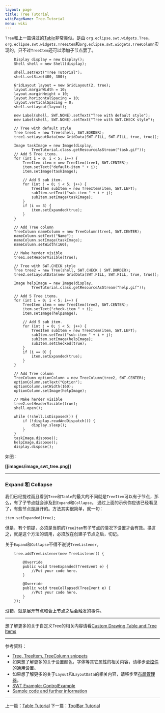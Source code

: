 ```yaml
---
layout: page
title: Tree Tutorial
wikiPageName: Tree-Tutorial
menu: wiki
---
```


`Tree`和上一篇讲过的[Table](https://github.com/ecsoya/eclipse.tutorial/wiki/Table-Tutorial)非常类似。是由 `org.eclipse.swt.widgets.Tree`，`org.eclipse.swt.widgets.TreeItem`和`org.eclipse.swt.widgets.TreeColumn`实现的，只不过`TreeItem`还可以添加子节点罢了。

		Display display = new Display();
		Shell shell = new Shell(display);

		shell.setText("Tree Tutorial");
		shell.setSize(400, 300);

		GridLayout layout = new GridLayout(2, true);
		layout.marginWidth = 10;
		layout.marginHeight = 10;
		layout.horizontalSpacing = 10;
		layout.verticalSpacing = 0;
		shell.setLayout(layout);

		new Label(shell, SWT.NONE).setText("Tree with default style");
		new Label(shell, SWT.NONE).setText("Tree with SWT.CHECK style");

		// Tree with default style
		Tree tree1 = new Tree(shell, SWT.BORDER);
		tree1.setLayoutData(new GridData(SWT.FILL, SWT.FILL, true, true));

		Image taskImage = new Image(display,
				TreeTutorial.class.getResourceAsStream("task.gif"));
		// Add 5 Tree items.
		for (int i = 0; i < 5; i++) {
			TreeItem item = new TreeItem(tree1, SWT.CENTER);
			item.setText("default-item " + i);
			item.setImage(taskImage);

			// Add 5 sub item.
			for (int j = 0; j < 5; j++) {
				TreeItem subItem = new TreeItem(item, SWT.LEFT);
				subItem.setText("sub-item " + i + j);
				subItem.setImage(taskImage);
			}
			if (i == 3) {
				item.setExpanded(true);
			}
		}

		// Add Tree column
		TreeColumn nameColumn = new TreeColumn(tree1, SWT.CENTER);
		nameColumn.setText("Name");
		nameColumn.setImage(taskImage);
		nameColumn.setWidth(160);

		// Make herder visible
		tree1.setHeaderVisible(true);

		// Tree with SWT.CHECK style
		Tree tree2 = new Tree(shell, SWT.CHECK | SWT.BORDER);
		tree2.setLayoutData(new GridData(SWT.FILL, SWT.FILL, true, true));

		Image helpImage = new Image(display,
				TreeTutorial.class.getResourceAsStream("help.gif"));

		// Add 5 Tree items.
		for (int i = 0; i < 5; i++) {
			TreeItem item = new TreeItem(tree2, SWT.CENTER);
			item.setText("check-item " + i);
			item.setImage(helpImage);

			// Add 5 sub item.
			for (int j = 0; j < 5; j++) {
				TreeItem subItem = new TreeItem(item, SWT.LEFT);
				subItem.setText("sub-item " + i + j);
				subItem.setImage(helpImage);
				subItem.setChecked(true);
			}
			if (i == 0) {
				item.setExpanded(true);
			}
		}

		// Add Tree column
		TreeColumn optionColumn = new TreeColumn(tree2, SWT.CENTER);
		optionColumn.setText("Option");
		optionColumn.setWidth(160);
		optionColumn.setImage(helpImage);

		// Make herder visible
		tree2.setHeaderVisible(true);
		shell.open();

		while (!shell.isDisposed()) {
			if (!display.readAndDispatch()) {
				display.sleep();
			}
		}
		taskImage.dispose();
		helpImage.dispose();
		display.dispose();

如图：

**[[images/image_swt_tree.png]]**

***
### Expand 和 Collapse
我们已经提过而且看到`Tree`和`Table`的最大的不同就是`TreeItem`可以有子节点，那么，有了子节点就会涉及到`Expand`和`Collapse`。
通过上面的示例你应该已经看见了，有些节点是展开的。方法其实很简单，就一句：

    item.setExpanded(true);

但是，有个前提，必须是当前的`TreeItem`有子节点的情况下设置才会有效。换言之，就是这个方法的调用，必须放在创建子节点之后，切记。

关于`Expand`和`Collapse`不得不说说`TreeListener`。

		tree.addTreeListener(new TreeListener() {
			
			@Override
			public void treeExpanded(TreeEvent e) {
				//Put your code here.
			}
			
			@Override
			public void treeCollapsed(TreeEvent e) {
				//Put your code here.				
			}
		});

没错，就是展开节点和合上节点之后会触发的事件。

***
想了解更多的关于自定义Tree的相关内容请看[Custom Drawing Table and Tree Items](http://www.eclipse.org/articles/article.php?file=Article-CustomDrawingTableAndTreeItems/index.html)

***
参考资料：
  * [Tree, TreeItem, TreeColumn snippets](http://www.eclipse.org/swt/snippets/#tree)
  * 如果想了解更多的关于设置颜色，字体等其它属性的相关内容，请移步至[控件的通用设置](https://github.com/ecsoya/eclipse.tutorial/wiki/Common-Properties-Tutorial)。
  * 如果想了解更多的关于`Layout`和`LayoutData`的相关内容，请移步至[布局管理器](https://github.com/ecsoya/eclipse.tutorial/wiki/Layouts-Tutorial)。
  * [SWT Example: ControlExample](http://www.eclipse.org/swt/examples.php)
  * [Sample code and further information](http://www.eclipse.org/swt/)

***

上一篇：[Table Tutorial](https://github.com/ecsoya/eclipse.tutorial/wiki/Table-Tutorial)
下一篇：[ToolBar Tutorial](https://github.com/ecsoya/eclipse.tutorial/wiki/ToolBar-Tutorial)
